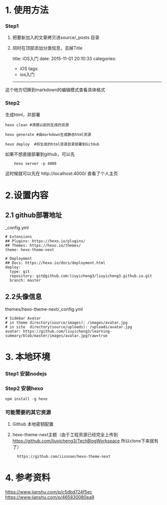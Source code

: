 # 1. 使用方法
### Step1  
1. 把要新加入的文章拷贝进source/_posts 目录  
2. 同时在顶部添加分类信息，去掉Title   
 

    title: iOS入门
    date: 2015-11-01 20:10:33
    categories:
    - iOS
    tags:
    - ios入门
    
    ---

这个地方切换到markdown的编辑模式查看具体格式

### Step2 
生成html，并部署

    hexo clean #清理以前的生成的资源

    hexo generate #由markdown生成静态html资源

    hexo deploy  #将生成的html资源目录部署到GitHub

如果不想直接部署到github，可以先  
        
        hexo server -p 4000

这时候就可以先在 http://localhost:4000/ 查看了个人主页



# 2.设置内容 
## 2.1 github部署地址
_config.yml

    # Extensions
    ## Plugins: https://hexo.io/plugins/
    ## Themes: https://hexo.io/themes/
    theme: hexo-theme-next
    
    # Deployment
    ## Docs: https://hexo.io/docs/deployment.html
    deploy:
      type: git
      repository: git@github.com:liuyicheng3/liuyicheng3.github.io.git 
      branch: master  

## 2.2头像信息  
themes/hexo-theme-next/_config.yml 

    # Sidebar Avatar
    # in theme directory(source/images): /images/avatar.jpg
    # in site  directory(source/uploads): /uploads/avatar.jpg
    avatar: https://github.com/liuyicheng3/learning-summary/blob/master/images/avatar.jpg?raw=true
            


# 3. 本地环境
### Step1  安装nodejs
### Step2  安装hexo 
    npm install -g hexo

### 可能需要的其它资源
1. Github 本地密钥配置
2. hexo-theme-next主题（由于工程资源已经完全上传到 https://github.com/liuyicheng3/TechBlogWorkspace 所以clone下来就有了）   

         https://github.com/iissnan/hexo-theme-next


# 4. 参考资料
https://www.jianshu.com/p/c5dbd724f5ec  
https://www.jianshu.com/p/465830080ea9
